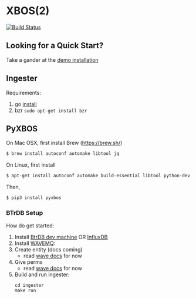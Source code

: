 # XBOS(2)

[![Build Status](https://travis-ci.org/gtfierro/xboswave.svg?branch=master)](https://travis-ci.org/gtfierro/xboswave)

## Looking for a Quick Start?

Take a gander at the [demo installation](https://github.com/gtfierro/xboswave/tree/master/demo-setup)

## Ingester

Requirements:
1. go [install](https://golang.org/doc/install)
2. bzr `sudo apt-get install bzr`

## PyXBOS

On Mac OSX, first install Brew (https://brew.sh/)


```bash
$ brew install autoconf automake libtool jq
```

On Linux, first install

```bash
$ apt-get install autoconf automake build-essential libtool python-dev
```

Then,

```bash
$ pip3 install pyxbos
```

### BTrDB Setup

How do get started:

1. Install [BtrDB dev machine](https://docs.smartgrid.store/development-environment.html) OR [InfluxDB](https://docs.influxdata.com/influxdb/v1.7/introduction/)
2. Install [WAVEMQ](https://github.com/immesys/wavemq):
3. Create entity (docs coming)
    - read [wave docs](https://github.com/immesys/wave) for now
4. Give perms
    - read [wave docs](https://github.com/immesys/wave) for now
5. Build and run ingester:
    ```
    cd ingester
    make run
    ```
